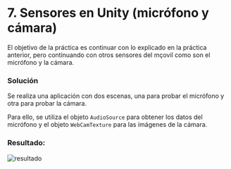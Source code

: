 # 7. **Sensores en Unity** (micrófono y cámara)

El objetivo de la práctica es continuar con lo explicado en la práctica anterior, pero continuando con otros sensores del mçovil como son el micrófono y la cámara.

### Solución

Se realiza una aplicación con dos escenas, una para probar el micrófono y otra para probar la cámara.

Para ello, se utiliza el objeto `AudioSource` para obtener los datos del micrófono y el objeto `WebCamTexture` para las imágenes de la cámara.

### Resultado:

![resultado](images/sample.gif)
